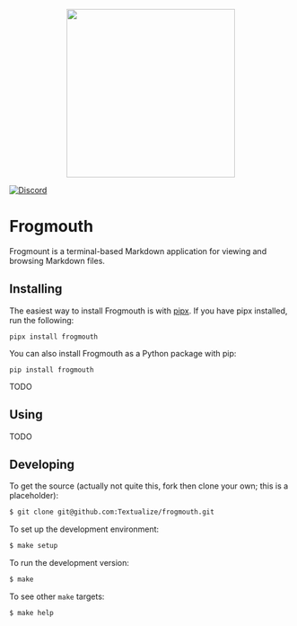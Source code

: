 
<p align="center">
  <img src="https://user-images.githubusercontent.com/554369/234892488-856f9da7-7b82-4429-ac35-0d0545bf0d24.png"  width="300" align="center"/>
</p>

[![Discord](https://img.shields.io/discord/1026214085173461072)](https://discord.gg/Enf6Z3qhVr)


# Frogmouth

Frogmount is a terminal-based Markdown application for viewing and browsing Markdown files.

## Installing

The easiest way to install Frogmouth is with [pipx](https://pypa.github.io/pipx/).
If you have pipx installed, run the following:

```
pipx install frogmouth
```

You can also install Frogmouth as a Python package with pip:

```
pip install frogmouth
```
TODO

## Using

TODO

## Developing

To get the source (actually not quite this, fork then clone your own; this
is a placeholder):

```sh
$ git clone git@github.com:Textualize/frogmouth.git
```

To set up the development environment:

```sh
$ make setup
```

To run the development version:

```sh
$ make
```

To see other `make` targets:

```sh
$ make help
```
